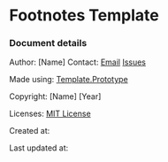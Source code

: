 # Footnotes Template
### Document details
Author: [Name]
Contact: [Email](mailTo:Kent.vejrup.madsen@designermadsen.dk)
[Issues](.)

Made using: [Template.Prototype](https://github.com/KentVejrupMadsen/template.prototype)

Copyright: [Name] [Year]

Licenses: [MIT License](.)

Created at:

Last updated at:

